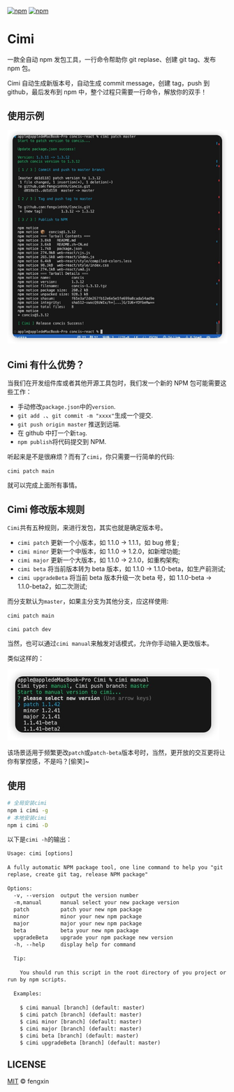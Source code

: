 [![npm](https://img.shields.io/npm/v/cimi.svg)](https://www.npmjs.com/package/cimi)
[![npm](https://img.shields.io/npm/l/cimi.svg)](https://www.npmjs.com/package/cimi)

# Cimi

一款全自动 npm 发包工具，一行命令帮助你 git replase、创建 git tag、发布 npm 包。

Cimi 自动生成新版本号，自动生成 commit message，创建 tag，push 到 github，最后发布到 npm 中，整个过程只需要一行命令，解放你的双手！

## 使用示例

![Screenshot](./.github/demo.jpg)

## Cimi 有什么优势？

当我们在开发组件库或者其他开源工具包时，我们发一个新的 NPM 包可能需要这些工作：

- 手动修改`package.json`中的`version`.
- `git add .`、`git commit -m "xxxx"`生成一个提交.
- `git push origin master` 推送到远端.
- 在 github 中打一个新`tag`.
- `npm publish`将代码提交到 NPM.

听起来是不是很麻烦？而有了`cimi`，你只需要一行简单的代码:

`cimi patch main`

就可以完成上面所有事情。

## Cimi 修改版本规则

`Cimi`共有五种规则，来进行发包，其实也就是确定版本号。

- `cimi patch` 更新一个小版本，如 1.1.0 -> 1.1.1，如 bug 修复;
- `cimi minor` 更新一个中版本，如 1.1.0 -> 1.2.0，如新增功能;
- `cimi major` 更新一个大版本，如 1.1.0 -> 2.1.0，如重构架构;
- `cimi beta` 将当前版本转为 beta 版本，如 1.1.0 -> 1.1.0-beta，如生产前测试;
- `cimi upgradeBeta` 将当前 beta 版本升级一次 beta 号，如 1.1.0-beta -> 1.1.0-beta2，如二次测试;
<!-- * `cimi patchBeta` 更新一个小的测试版本，如1.1.0 -> 1.1.1-beta，如bug修复;
- `cimi minor` 更新一个中的测试版本，如 1.1.0 -> 1.2.0-beta，如新增功能;
- `cimi major` 更新一个大的测试版本版本，如 1.1.0 -> 2.1.0-beta，如重构架构; -->

而分支默认为`master`，如果主分支为其他分支，应这样使用:

`cimi patch main`

`cimi patch dev`

当然，也可以通过`cimi manual`来触发对话模式，允许你手动输入更改版本。

类似这样的：

![manual select](./.github/manual-demo.jpg)

该场景适用于频繁更改`patch`或`patch-beta`版本号时，当然，更开放的交互更将让你有掌控感，不是吗？[偷笑]~

## 使用

```bash
# 全局安装cimi
npm i cimi -g
# 本地安装cimi
npm i cimi -D
```

以下是`cimi -h`的输出：

```
Usage: cimi [options]

A fully automatic NPM package tool, one line command to help you "git replase, create git tag, release NPM package"

Options:
  -v, --version  output the version number
  -m,manual      manual select your new package version
  patch          patch your new npm package
  minor          minor your new npm package
  major          major your new npm package
  beta           beta your new npm package
  upgradeBeta    upgrade your npm package new version
  -h, --help     display help for command

  Tip:

    You should run this script in the root directory of you project or run by npm scripts.

  Examples:

    $ cimi manual [branch] (default: master)
    $ cimi patch [branch] (default: master)
    $ cimi minor [branch] (default: master)
    $ cimi major [branch] (default: master)
    $ cimi beta [branch] (default: master)
    $ cimi upgradeBeta [branch] (default: master)

```

## LICENSE

[MIT](./LICENSE) © fengxin
